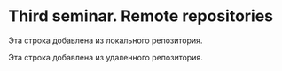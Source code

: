 # Third seminar. Remote repositories

Эта строка добавлена из локального репозитория.

Эта строка добавлена из удаленного репозитория.
